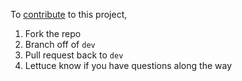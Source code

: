 
To [contribute](https://guides.github.com/activities/contributing-to-open-source/) to this project,

1. Fork the repo
2. Branch off of `dev`
3. Pull request back to `dev`
4. Lettuce know if you have questions along the way